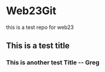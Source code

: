 # Web23Git

this is a test repo for web23

## This is a test title

### This is another test Title -- Greg
